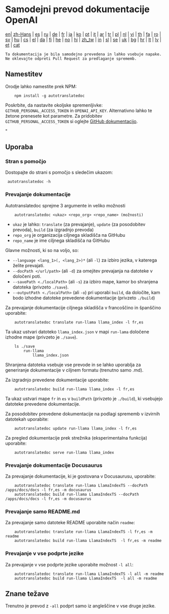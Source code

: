 
# Samodejni prevod dokumentacije OpenAI

[en](../README.md)| [zh-Hans](/i18n/README_zh-Hans.md) | [es](/i18n/README_es.md) | [ru](/i18n/README_ru.md) | [de](/i18n/README_de.md) | [fr](/i18n/README_fr.md) | [ja](/i18n/README_ja.md) | [ko](/i18n/README_ko.md) | [pt](/i18n/README_pt.md) | [it](/i18n/README_it.md) | [ar](/i18n/README_ar.md) | [tr](/i18n/README_tr.md) | [pl](/i18n/README_pl.md) | [nl](/i18n/README_nl.md) | [vi](/i18n/README_vi.md) | [th](/i18n/README_th.md) | [fa](/i18n/README_fa.md) | [ro](/i18n/README_ro.md) | [sv](/i18n/README_sv.md) | [hu](/i18n/README_hu.md) | [cs](/i18n/README_cs.md) | [el](/i18n/README_el.md) | [da](/i18n/README_da.md) | [fi](/i18n/README_fi.md) | [he](/i18n/README_he.md) | [no](/i18n/README_no.md) | [hi](/i18n/README_hi.md) | [zh_tw](/i18n/README_zh_tw.md) | [in](/i18n/README_in.md) | [sl](/i18n/README_sl.md) | [se](/i18n/README_se.md) | [uk](/i18n/README_uk.md) | [bg](/i18n/README_bg.md) | [hr](/i18n/README_hr.md) | [lt](/i18n/README_lt.md) | [lv](/i18n/README_lv.md) | [et](/i18n/README_et.md) | [cat](/i18n/README_cat.md) 

```Ta dokumentacija je bila samodejno prevedena in lahko vsebuje napake. Ne oklevajte odpreti Pull Request za predlaganje sprememb.```


## Namestitev 

Orodje lahko namestite prek NPM:

```
    npm install -g autotranslatedoc
```

Poskrbite, da nastavite okoljske spremenljivke: `GITHUB_PERSONAL_ACCESS_TOKEN` in `OPENAI_API_KEY`. Alternativno lahko te žetone prenesete kot parametre. Za pridobitev `GITHUB_PERSONAL_ACCESS_TOKEN` si oglejte [GitHub dokumentacijo](https://docs.github.com/en/github/authenticating-to-github/creating-a-personal-access-token).


"
## Uporaba


### Stran s pomočjo
Dostopajte do strani s pomočjo s sledečim ukazom:
```
 autotranslatedoc -h
```
### Prevajanje dokumentacije

Autotranslatedoc sprejme 3 argumente in veliko možnosti

```
    autotranslatedoc <ukaz> <repo_org> <repo_name> (možnosti)
```

- ```ukaz``` je lahko: ```translate``` (za prevajanje), ```update``` (za posodobitev prevoda), ```build``` (za izgradnjo prevoda)
- ```repo_org``` je organizacija ciljnega skladišča na GitHubu
- ```repo_name``` je ime ciljnega skladišča na GitHubu

Glavne možnosti, ki so na voljo, so:

- ```--language <lang_1>(, <lang_2>)*``` (ali ```-l```) za izbiro jezika, v katerega želite prevajati.
- ```--docPath </url/path>``` (ali ```-d```) za omejitev prevajanja na datoteke v določeni poti.
- ```--savePath <./localPath>``` (ali ```-s```) za izbiro mape, kamor bo shranjena datoteka (privzeto ```./save```).
- ```--outputPath <./localPath>``` (ali ```-o```) pri uporabi ```build```, da določite, kam bodo izhodne datoteke prevedene dokumentacije (privzeto ```./build```)



Za prevajanje dokumentacije ciljnega skladišča v francoščino in španščino uporabite:
```
    autotranslatedoc translate run-llama llama_index -l fr,es
```


Ta ukaz ustvari datoteko `llama_index.json` v mapi `run-lama` določene izhodne mape (privzeto je `./save`).
```
    ls ./save
        run-llama
            llama_index.json 
```
Shranjena datoteka vsebuje vse prevode in se lahko uporablja za generiranje dokumentacije v ciljnem formatu (trenutno samo .md).

Za izgradnjo prevedene dokumentacije uporabite:

```
    autotranslatedoc build run-llama llama_index -l fr,es
```


Ta ukaz ustvari mape `fr` in `es` v `buildPath` (privzeto je `./build`), ki vsebujejo datoteke prevedene dokumentacije.

Za posodobitev prevedene dokumentacije na podlagi sprememb v izvirnih datotekah uporabite:

```
    autotranslatedoc update run-llama llama_index -l fr,es
```


Za pregled dokumentacije prek strežnika (eksperimentalna funkcija) uporabite:
```
    autotranslatedoc serve run-llama llama_index
```
### Prevajanje dokumentacije Docusaurus

Za prevajanje dokumentacije, ki je gostovana v Docusaurusu, uporabite:

```
    autotranslatedoc translate run-llama LlamaIndexTS --docPath /apps/docs/docs -l fr,es -m docusaurus
    autotranslatedoc build run-llama LlamaIndexTS --docPath /apps/docs/docs -l fr,es -m docusaurus
```
### Prevajanje samo README.md

Za prevajanje samo datoteke README uporabite način `readme`:

```
    autotranslatedoc translate run-llama LlamaIndexTS -l fr,es -m readme
    autotranslatedoc build run-llama LlamaIndexTS  -l fr,es -m readme
```
### Prevajanje v vse podprte jezike

Za prevajanje v vse podprte jezike uporabite možnost `-l all`:

```
    autotranslatedoc translate run-llama LlamaIndexTS -l all -m readme
    autotranslatedoc build run-llama LlamaIndexTS  -l all -m readme
```
## Znane težave

Trenutno je prevod z `-all` podprt samo iz angleščine v vse druge jezike.
